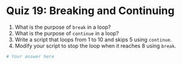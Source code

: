 # Quiz 19: Breaking and Continuing

1. What is the purpose of `break` in a loop?
2. What is the purpose of `continue` in a loop?
3. Write a script that loops from 1 to 10 and skips 5 using `continue`.
4. Modify your script to stop the loop when it reaches 8 using `break`.

```bash
# Your answer here
```

